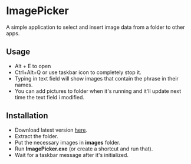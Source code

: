 # ImagePicker

A simple application to select and insert image data from a folder to other apps.

## Usage
* Alt + E to open
* Ctrl+Alt+Q or use taskbar icon to completely stop it.
* Typing in text field will show images that contain the phrase in their names.
* You can add pictures to folder when it's running and it'll update next time the text field i modified.
## Installation
* Download latest version [here](https://github.com/Artemis-chan/ImagePicker/releases/latest).
* Extract the folder.
* Put the necessary images in **images** folder.
* Run **ImagePicker.exe** (or create a shortcut and run that).
* Wait for a taskbar message after it's initialized.


